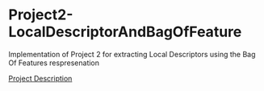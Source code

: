 Project2-LocalDescriptorAndBagOfFeature
=======================================

Implementation of Project 2 for extracting Local Descriptors using the Bag Of Features respresenation

[Project Description](http://www.cs.stevens.edu/~ghua/ghweb/CS598/Lecture%20IV/Project_2.pdf)
